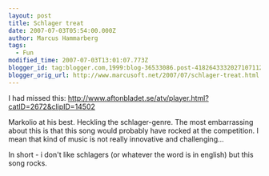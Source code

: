 ```yaml
---
layout: post
title: Schlager treat
date: 2007-07-03T05:54:00.000Z
author: Marcus Hammarberg
tags:
  - Fun
modified_time: 2007-07-03T13:01:07.773Z
blogger_id: tag:blogger.com,1999:blog-36533086.post-4182643332027107112
blogger_orig_url: http://www.marcusoft.net/2007/07/schlager-treat.html
---
```



I had missed this:
[http://www.aftonbladet.se/atv/player.html?catID=2672&<span
id="SPELLING_ERROR_0" class="blsp-spelling-error"><span
id="SPELLING_ERROR_0"
class="blsp-spelling-error">clipID=14502](http://www.aftonbladet.se/atv/player.html?catID=2672&clipID=14502)

Markolio
at his best. Heckling the schlager-genre. The most <span
id="SPELLING_ERROR_3"
class="blsp-spelling-corrected">embarrassing about this is that
this song would probably have rocked at the competition. I mean that
kind of music is not really innovative and challenging...

In short - i don't like schlagers (or whatever the word is in
english)
but this song rocks.
